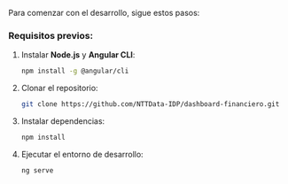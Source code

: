 Para comenzar con el desarrollo, sigue estos pasos:

### Requisitos previos:
1. Instalar **Node.js** y **Angular CLI**:
   ```sh
   npm install -g @angular/cli
   ```
2. Clonar el repositorio:
   ```sh
   git clone https://github.com/NTTData-IDP/dashboard-financiero.git
   ```
3. Instalar dependencias:
   ```sh
   npm install
   ```
4. Ejecutar el entorno de desarrollo:
   ```sh
   ng serve
   ```